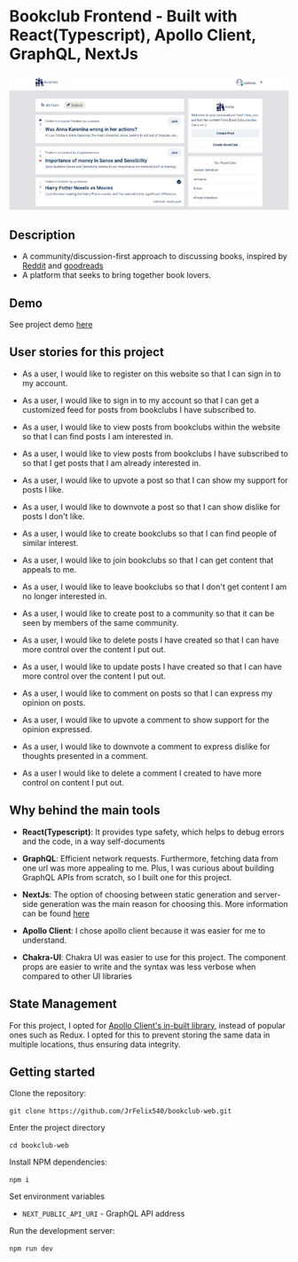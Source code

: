 # Bookclub Frontend - Built with React(Typescript), Apollo Client, GraphQL, NextJs

![Home page screenshot](/public/screenshot-home.png)

## Description

-   A community/discussion-first approach to discussing books, inspired by [Reddit](http://reddit.com/) and [goodreads](https://www.goodreads.com/)
-   A platform that seeks to bring together book lovers.

## Demo

See project demo [here](https://bookclub-web.vercel.app/)

## User stories for this project

-   As a user, I would like to register on this website so that I can sign in to my account.

-   As a user, I would like to sign in to my account so that I can get a customized feed for posts from bookclubs I have subscribed to.

-   As a user, I would like to view posts from bookclubs within the website so that I can find posts I am interested in.

-   As a user, I would like to view posts from bookclubs I have subscribed to so that I get posts that I am already interested in.

-   As a user, I would like to upvote a post so that I can show my support for posts I like.

-   As a user, I would like to downvote a post so that I can show dislike for posts I don't like.

-   As a user, I would like to create bookclubs so that I can find people of similar interest.

-   As a user, I would like to join bookclubs so that I can get content that appeals to me.

-   As a user, I would like to leave bookclubs so that I don't get content I am no longer interested in.

-   As a user, I would like to create post to a community so that it can be seen by members of the same community.

-   As a user, I would like to delete posts I have created so that I can have more control over the content I put out.

-   As a user, I would like to update posts I have created so that I can have more control over the content I put out.

-   As a user, I would like to comment on posts so that I can express my opinion on posts.

-   As a user, I would like to upvote a comment to show support for the opinion expressed.

-   As a user, I would like to downvote a comment to express dislike for thoughts presented in a comment.

-   As a user I would like to delete a comment I created to have more control on content I put out.

## Why behind the main tools

-   **React(Typescript)**: It provides type safety, which helps to debug errors and the code, in a way self-documents

-   **GraphQL**: Efficient network requests. Furthermore, fetching data from one url was more appealing to me. Plus, I was curious about building GraphQL APIs from scratch, so I built one for this project.

-   **NextJs**: The option of choosing between static generation and server-side generation was the main reason for choosing this. More information can be found [here](https://vercel.com/blog/nextjs-server-side-rendering-vs-static-generation)

-   **Apollo Client**: I chose apollo client because it was easier for me to understand.

-   **Chakra-UI**: Chakra UI was easier to use for this project. The component props are easier to write and the syntax was less verbose when compared to other UI libraries

## State Management

For this project, I opted for [Apollo Client's in-built library](https://www.apollographql.com/docs/react/local-state/local-state-management/), instead of popular ones such as Redux. I opted for this to prevent storing the same data in multiple locations, thus ensuring data integrity.

## Getting started

Clone the repository:

`git clone https://github.com/JrFelix540/bookclub-web.git`

Enter the project directory

`cd bookclub-web`

Install NPM dependencies:

`npm i`

Set environment variables

-   `NEXT_PUBLIC_API_URI` - GraphQL API address

Run the development server:

`npm run dev`
